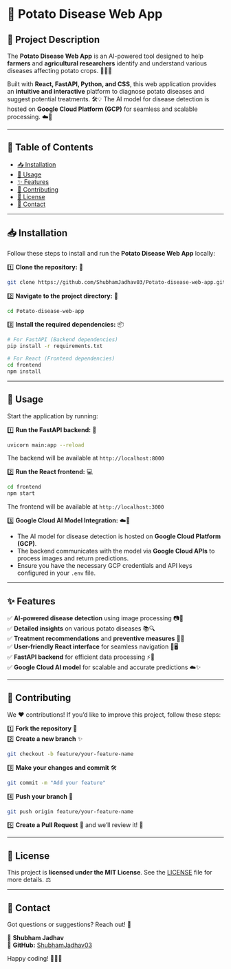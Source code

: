# 🥔 Potato Disease Web App

## 🌱 Project Description
The **Potato Disease Web App** is an AI-powered tool designed to help **farmers** and **agricultural researchers** identify and understand various diseases affecting potato crops. 🏡👨‍🌾

Built with **React, FastAPI, Python, and CSS**, this web application provides an **intuitive and interactive** platform to diagnose potato diseases and suggest potential treatments. 🛠️💡 The AI model for disease detection is hosted on **Google Cloud Platform (GCP)** for seamless and scalable processing. ☁️🚀

---

## 📌 Table of Contents
- [📥 Installation](#installation)
- [🚀 Usage](#usage)
- [✨ Features](#features)
- [🤝 Contributing](#contributing)
- [📜 License](#license)
- [📧 Contact](#contact)

---

## 📥 Installation
Follow these steps to install and run the **Potato Disease Web App** locally:

1️⃣ **Clone the repository:** 📂
   ```sh
   git clone https://github.com/ShubhamJadhav03/Potato-disease-web-app.git
   ```

2️⃣ **Navigate to the project directory:** 📁
   ```sh
   cd Potato-disease-web-app
   ```

3️⃣ **Install the required dependencies:** 📦
   ```sh
   # For FastAPI (Backend dependencies)
   pip install -r requirements.txt
   
   # For React (Frontend dependencies)
   cd frontend
   npm install
   ```

---

## 🚀 Usage
Start the application by running:

1️⃣ **Run the FastAPI backend:** 🚀
   ```sh
   uvicorn main:app --reload
   ```
   The backend will be available at `http://localhost:8000`

2️⃣ **Run the React frontend:** 💻
   ```sh
   cd frontend
   npm start
   ```
   The frontend will be available at `http://localhost:3000`

3️⃣ **Google Cloud AI Model Integration:** ☁️🤖
   - The AI model for disease detection is hosted on **Google Cloud Platform (GCP)**.
   - The backend communicates with the model via **Google Cloud APIs** to process images and return predictions.
   - Ensure you have the necessary GCP credentials and API keys configured in your `.env` file.

---

## ✨ Features
✅ **AI-powered disease detection** using image processing 📷🤖  
✅ **Detailed insights** on various potato diseases 📚🔍  
✅ **Treatment recommendations** and **preventive measures** 🏥🍃  
✅ **User-friendly React interface** for seamless navigation 🎨🖥️  
✅ **FastAPI backend** for efficient data processing ⚡🔗  
✅ **Google Cloud AI model** for scalable and accurate predictions ☁️✨  

---

## 🤝 Contributing
We ❤️ contributions! If you’d like to improve this project, follow these steps:

1️⃣ **Fork the repository** 🍴  
2️⃣ **Create a new branch** ✨  
   ```sh
   git checkout -b feature/your-feature-name
   ```
3️⃣ **Make your changes and commit** 🛠️  
   ```sh
   git commit -m "Add your feature"
   ```
4️⃣ **Push your branch** 🚀  
   ```sh
   git push origin feature/your-feature-name
   ```
5️⃣ **Create a Pull Request** 🔄 and we’ll review it! 👏

---

## 📜 License
This project is **licensed under the MIT License**. See the [LICENSE](LICENSE) file for more details. ⚖️

---

## 📧 Contact
Got questions or suggestions? Reach out! 💬

👤 **Shubham Jadhav**  
🔗 **GitHub:** [ShubhamJadhav03](https://github.com/ShubhamJadhav03)  

Happy coding! 🚀🐍🎉

